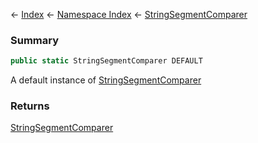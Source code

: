 ← [Index](Api-Index) ← [Namespace Index](Namespace-Index) ← [StringSegmentComparer](VRage.Game.ModAPI.Ingame.Utilities.StringSegmentComparer)

### Summary

```csharp
public static StringSegmentComparer DEFAULT
```

A default instance of [StringSegmentComparer](VRage.Game.ModAPI.Ingame.Utilities.StringSegmentComparer) 

### Returns

[StringSegmentComparer](VRage.Game.ModAPI.Ingame.Utilities.StringSegmentComparer)

